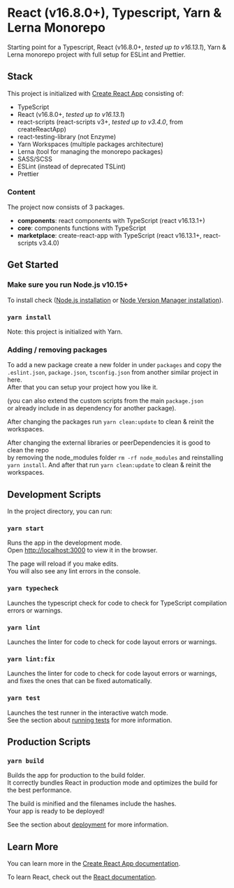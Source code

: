 # React (v16.8.0+), Typescript, Yarn & Lerna Monorepo

Starting point for a Typescript, React (v16.8.0+, _tested up to v16.13.1_), Yarn & Lerna monorepo project with full setup for ESLint and Prettier.

## Stack

This project is initialized with [Create React App](https://github.com/facebook/create-react-app) consisting of:

- TypeScript
- React (v16.8.0+, _tested up to v16.13.1_)
- react-scripts (react-scripts v3+, _tested up to v3.4.0_, from createReactApp)
- react-testing-library (not Enzyme)
- Yarn Workspaces (multiple packages architecture)
- Lerna (tool for managing the monorepo packages)
- SASS/SCSS
- ESLint (instead of deprecated TSLint)
- Prettier

### Content

The project now consists of 3 packages.

- **components**: react components with TypeScript (react v16.13.1+)
- **core**: components functions with TypeScript
- **marketplace**: create-react-app with TypeScript (react v16.13.1+, react-scripts v3.4.0)

## Get Started

### Make sure you run Node.js v10.15+

To install check ([Node.js installation](https://nodejs.org/en/) or [Node Version Manager installation](https://github.com/nvm-sh/nvm)).

### `yarn install`

Note: this project is initialized with Yarn.

### Adding / removing packages

To add a new package create a new folder in under `packages` and copy the<br>
`.eslint.json`, `package.json`, `tsconfig.json` from another similar project in here.<br>
After that you can setup your project how you like it.

(you can also extend the custom scripts from the main `package.json`<br>
or already include in as dependency for another package).

After changing the packages run `yarn clean:update` to clean & reinit the workspaces.

After changing the external libraries or peerDependencies it is good to clean the repo<br>
by removing the node_modules folder `rm -rf node_modules` and reinstalling `yarn install`.
And after that run `yarn clean:update` to clean & reinit the workspaces.

## Development Scripts

In the project directory, you can run:

### `yarn start`

Runs the app in the development mode.<br>
Open [http://localhost:3000](http://localhost:3000) to view it in the browser.

The page will reload if you make edits.<br>
You will also see any lint errors in the console.

### `yarn typecheck`

Launches the typescript check for code to check for TypeScript compilation errors or warnings.

### `yarn lint`

Launches the linter for code to check for code layout errors or warnings.

### `yarn lint:fix`

Launches the linter for code to check for code layout errors or warnings, and fixes the ones that can be fixed automatically.

### `yarn test`

Launches the test runner in the interactive watch mode.<br>
See the section about [running tests](https://facebook.github.io/create-react-app/docs/running-tests) for more information.

## Production Scripts

### `yarn build`

Builds the app for production to the build folder.<br>
It correctly bundles React in production mode and optimizes the build for the best performance.

The build is minified and the filenames include the hashes.<br>
Your app is ready to be deployed!

See the section about [deployment](https://facebook.github.io/create-react-app/docs/deployment) for more information.

## Learn More

You can learn more in the [Create React App documentation](https://facebook.github.io/create-react-app/docs/getting-started).

To learn React, check out the [React documentation](https://reactjs.org/).
